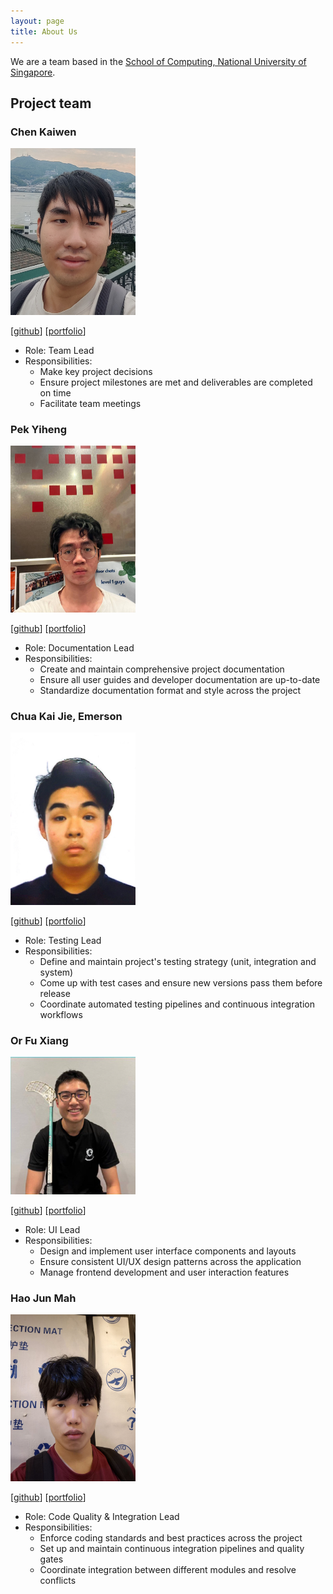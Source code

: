```yaml
---
layout: page
title: About Us
---
```


We are a team based in the [School of Computing, National University of Singapore](https://www.comp.nus.edu.sg).

## Project team

### Chen Kaiwen

<img src="images/ckwflash.png" width="200px">

[[github](http://github.com/ckwflash)]
[[portfolio](team/johndoe.md)]

* Role: Team Lead
* Responsibilities:
    * Make key project decisions 
    * Ensure project milestones are met and deliverables are completed on time
    * Facilitate team meetings 


### Pek Yiheng

<img src="images/pekyiheng.png" width="200px">

[[github](https://github.com/pekyiheng)]
[[portfolio](team/johndoe.md)]

* Role: Documentation Lead
* Responsibilities:
    * Create and maintain comprehensive project documentation
    * Ensure all user guides and developer documentation are up-to-date
    * Standardize documentation format and style across the project


### Chua Kai Jie, Emerson

<img src="images/fatbolster.png" width="200px">

[[github](https://github.com/fatbolster)]
[[portfolio](team/johndoe.md)]

* Role: Testing Lead
* Responsibilities:
    * Define and maintain project's testing strategy (unit, integration and system)
    * Come up with test cases and ensure new versions pass them before release
    * Coordinate automated testing pipelines and continuous integration workflows


### Or Fu Xiang

<img src="images/tofuuu67.png" width="200px">

[[github](https://github.com/tofuuu67)]
[[portfolio](team/johndoe.md)]

* Role: UI Lead
* Responsibilities:
    * Design and implement user interface components and layouts
    * Ensure consistent UI/UX design patterns across the application
    * Manage frontend development and user interaction features


### Hao Jun Mah

<img src="images/haojun-mah.png" width="200px">

[[github](https://github.com/haojun-mah)]
[[portfolio](team/johndoe.md)]

* Role: Code Quality & Integration Lead
* Responsibilities:
    * Enforce coding standards and best practices across the project
    * Set up and maintain continuous integration pipelines and quality gates
    * Coordinate integration between different modules and resolve conflicts

